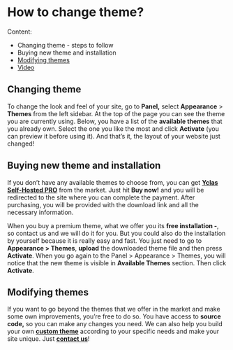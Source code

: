 # How to change theme?

Content:

-   Changing theme - steps to follow
-   Buying new theme and installation
-   [Modifying themes](Themes-how-to-change-a-theme/modyfing-theme.md)
-   [Video](https://docs.yclas.com/how-to-change-theme/#video)

## Changing theme

To change the look and feel of your site, go to  **Panel,** select  **Appearance**  > **Themes**  from the left sidebar. At the top of the page you can see the theme you are currently using. Below, you have a list of the  **available themes**  that you already own. Select the one you like the most and click  **Activate**  (you can preview it before using it). And that’s it, the layout of your website just changed!

## Buying new theme and installation

If you don’t have any available themes to choose from, you can get  **[Yclas Self-Hosted PRO](https://selfhosted.yclas.com/themes/yclas-self-hosted-pro.html)**  from the market. Just hit  **Buy now!**  and you will be redirected to the site where you can complete the payment. After purchasing, you will be provided with the download link and all the necessary information.

When you buy a premium theme, what we offer you its  **free installation -**, so contact us and we will do it for you. But you could also do the installation by yourself because it is really easy and fast. You just need to go to  **Appearance > Themes**, **upload**  the downloaded theme file and then press  **Activate**. When you go again to the Panel > Appearance > Themes, you will notice that the new theme is visible in  **Available Themes**  section. Then click  **Activate**.

## Modifying themes

If you want to go beyond the themes that we offer in the market and make some own improvements, you’re free to do so. You have access to  **source code,**  so you can make any changes you need. We can also help you build your own  **[custom theme](https://yclas.com/customization-potential.html)**  according to your specific needs and make your site unique. Just  **[contact us](https://yclas.com/contact/)**!
